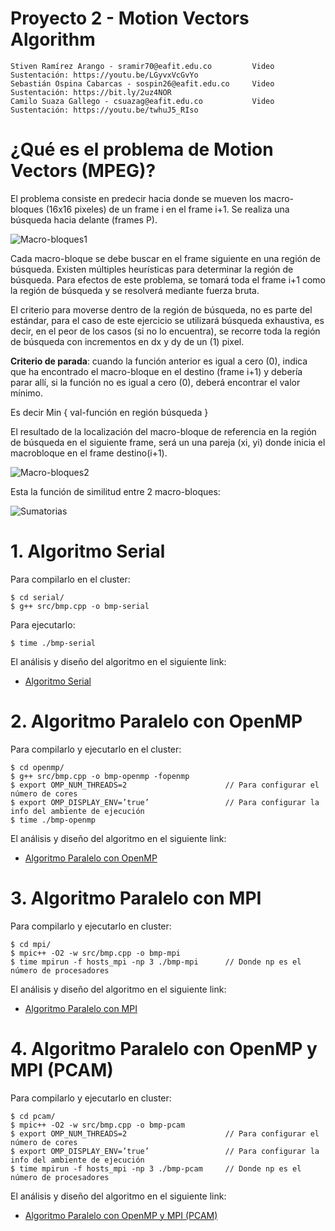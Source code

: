 # Proyecto 2 - Motion Vectors Algorithm

    Stiven Ramírez Arango - sramir70@eafit.edu.co         Video Sustentación: https://youtu.be/LGyvxVcGvYo
    Sebastián Ospina Cabarcas - sospin26@eafit.edu.co     Video Sustentación: https://bit.ly/2uz4NOR
    Camilo Suaza Gallego - csuazag@eafit.edu.co           Video Sustentación: https://youtu.be/twhuJ5_RIso

# ¿Qué es el problema de Motion Vectors (MPEG)?

El problema consiste en predecir hacia donde se mueven los macro-bloques (16x16 pixeles) de un frame i en el frame i+1. Se realiza una búsqueda hacia delante (frames P).

![Macro-bloques1](macro-bloques1.png?raw=true?style=centerme "Macro-bloques1")

Cada macro-bloque se debe buscar en el frame siguiente en una región de búsqueda. Existen múltiples heurísticas para determinar la región de búsqueda. Para efectos de este problema, se tomará toda el frame i+1 como la región de búsqueda y se resolverá mediante fuerza bruta.

El criterio para moverse dentro de la región de búsqueda, no es parte del estándar, para el caso de este ejercicio se utilizará búsqueda exhaustiva, es decir, en el peor de los casos (si no lo encuentra), se recorre toda la región de búsqueda con incrementos en dx y dy de un (1) pixel.

**Criterio de parada**: cuando la función anterior es igual a cero (0), indica que ha encontrado el macro-bloque en el destino (frame i+1) y debería parar allí, si la función no es igual a cero (0), deberá encontrar el valor mínimo. 

Es decir Min { val-función en región búsqueda }

El resultado de la localización del macro-bloque de referencia en la región de búsqueda en el siguiente frame, será un una pareja (xi, yi) donde inicia el macrobloque en el frame destino(i+1).

![Macro-bloques2](macro-bloques2.png?raw=true?style=centerme "Macro-bloques2")

Esta la función de similitud entre 2 macro-bloques:

![Sumatorias](sumatorias.png?raw=true?style=centerme "Sumatorias")

# 1. Algoritmo Serial

Para compilarlo en el cluster:

    $ cd serial/
    $ g++ src/bmp.cpp -o bmp-serial

Para ejecutarlo:

    $ time ./bmp-serial

El análisis y diseño del algoritmo en el siguiente link:

* [Algoritmo Serial](serial.md)

# 2. Algoritmo Paralelo con OpenMP

Para compilarlo y ejecutarlo en el cluster:

    $ cd openmp/
    $ g++ src/bmp.cpp -o bmp-openmp -fopenmp
    $ export OMP_NUM_THREADS=2                      // Para configurar el número de cores
    $ export OMP_DISPLAY_ENV=’true’                 // Para configurar la info del ambiente de ejecución
    $ time ./bmp-openmp

El análisis y diseño del algoritmo en el siguiente link:

* [Algoritmo Paralelo con OpenMP](openmp.md)

# 3. Algoritmo Paralelo con MPI

Para compilarlo y ejecutarlo en cluster:

    $ cd mpi/
    $ mpic++ -O2 -w src/bmp.cpp -o bmp-mpi
    $ time mpirun -f hosts_mpi -np 3 ./bmp-mpi      // Donde np es el número de procesadores

El análisis y diseño del algoritmo en el siguiente link:

* [Algoritmo Paralelo con MPI](mpi.md)

# 4. Algoritmo Paralelo con OpenMP y MPI (PCAM)

Para compilarlo y ejecutarlo en cluster:

    $ cd pcam/
    $ mpic++ -O2 -w src/bmp.cpp -o bmp-pcam
    $ export OMP_NUM_THREADS=2                      // Para configurar el número de cores
    $ export OMP_DISPLAY_ENV=’true’                 // Para configurar la info del ambiente de ejecución
    $ time mpirun -f hosts_mpi -np 3 ./bmp-pcam     // Donde np es el número de procesadores

El análisis y diseño del algoritmo en el siguiente link:

* [Algoritmo Paralelo con OpenMP y MPI (PCAM)](pcam.md)
